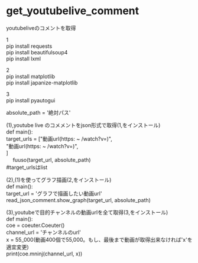 # get_youtubelive_comment
youtubeliveのコメントを取得  

1  
pip install requests  
pip install beautifulsoup4  
pip install lxml  
  
2  
pip install matplotlib  
pip install japanize-matplotlib  
  
3  
pip install pyautogui  
  
absolute_path = '絶対パス'  

(1),youtube live のコメメントをjson形式で取得(1,をインストール)  
def main():  
    target_urls = ["動画url(https: ~ /watch?v=)",  
                   "動画url(https: ~ /watch?v=)",  
                   ]  
    <span>　      </span> fuuso(target_url, absolute_path)   
    #target_urlsはlist  
  
(2),(1)を使ってグラフ描画(2,をインストール)  
def main():  
    target_url = 'グラフで描画したい動画url'  
    read_json_comment.show_graph(target_url, absolute_path)  
  
(3),youtubeで目的チャンネルの動画urlを全て取得(3,をインストール)  
def main():  
    coe = coeuter.Coeuter()  
    channel_url = 'チャンネルのurl'  
    x = 55_000(動画400個で55,000。もし、最後まで動画が取得出来なければ'x'を適宜変更)  
    print(coe.mninj(channel_url, x))  
